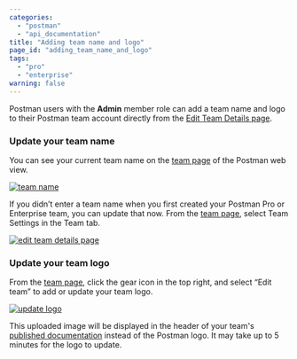```yaml
---
categories:
  - "postman"
  - "api_documentation"
title: "Adding team name and logo"
page_id: "adding_team_name_and_logo"
tags: 
  - "pro"
  - "enterprise"
warning: false
---
```


Postman users with the **Admin** member role can add a team name and logo to their Postman team account directly from the [Edit Team Details page](https://app.getpostman.com/dashboard/teams/edit).

### Update your team name

You can see your current team name on the [team page](https://app.getpostman.com/dashboard/teams) of the Postman web view.

[![team name](https://s3.amazonaws.com/postman-static-getpostman-com/postman-docs/docs-team.png)](https://s3.amazonaws.com/postman-static-getpostman-com/postman-docs/docs-team.png)

If you didn’t enter a team name when you first created your Postman Pro or Enterprise team, you can update that now. From the [team page](https://app.getpostman.com/dashboard/teams), select Team Settings in the Team tab.

[![edit team details page](https://s3.amazonaws.com/postman-static-getpostman-com/postman-docs/docs-team-settings-page.png)](https://s3.amazonaws.com/postman-static-getpostman-com/postman-docs/docs-team-settings-page.png)

### Update your team logo

From the [team page](https://app.getpostman.com/dashboard/teams), click the gear icon in the top right, and select “Edit team” to add or update your team logo.

[![update logo](https://s3.amazonaws.com/postman-static-getpostman-com/postman-docs/teamLogo.png)](https://s3.amazonaws.com/postman-static-getpostman-com/postman-docs/teamLogo.png)

This uploaded image will be displayed in the header of your team's [published documentation](/docs/postman/api_documentation/intro_to_api_documentation) instead of the Postman logo. It may take up to 5 minutes for the logo to update.

